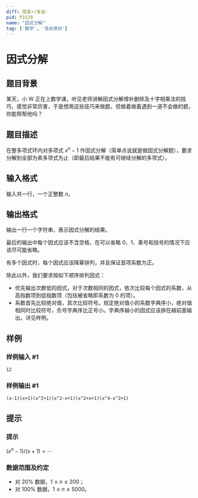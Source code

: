 ```yaml
---
diff: 提高+/省选-
pid: P1520
name: "因式分解"
tag: ['数学', '洛谷原创']
---
```

# 因式分解
## 题目背景

某天，小 W 正在上数学课，听见老师讲解因式分解增补删除及十字相乘法的技巧，感觉非常厉害，于是想用这些技巧来做题，但做着做着遇到一道不会做的题，你能帮帮他吗？
## 题目描述

在整多项式环内对多项式 $x^n-1$ 作因式分解（简单点说就是做因式分解题），要求分解到全部为素多项式为止（即最后结果不能有可继续分解的多项式）。
## 输入格式

输入共一行，一个正整数 $n$。
## 输出格式

输出一行一个字符串，表示因式分解的结果。

最后的输出中每个因式应该不含空格，在可以省略 $0$、$1$、乘号和括号的情况下应该尽可能省略。

有多个因式时，每个因式应该降幂排列，并且保证首项系数为正。

除此以外，我们要求按如下顺序排列因式：

- 优先输出次数低的因式，对于次数相同的因式，依次比较每个因式的系数，从高指数项到低指数项（包括被省略即系数为 $0$ 的项）。
- 系数首先比较绝对值，其次比较符号。规定绝对值小的系数字典序小，绝对值相同时比较符号，负号字典序比正号小。字典序越小的因式应该排在越前面输出。详见样例。
## 样例

### 样例输入 #1
```
12
```
### 样例输出 #1
```
(x-1)(x+1)(x^2+1)(x^2-x+1)(x^2+x+1)(x^4-x^2+1)
```
## 提示

### 提示

$(x^n-1)/(x+1)=\cdots$

### 数据范围及约定

- 对 $20\%$ 数据，$1 \le n \le 200$；
- 对 $100\%$ 数据，$1 \le n \le 5000$。
